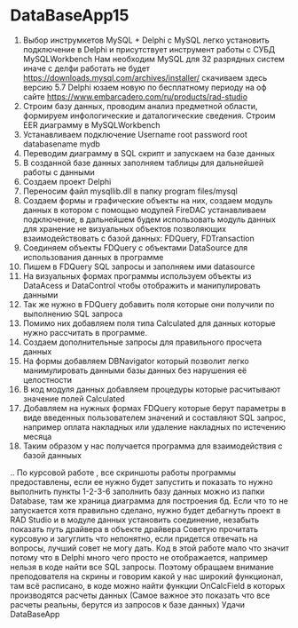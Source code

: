 # DataBaseApp15
1. Выбор инструмкетов
   MySQL + Delphi
   с MySQL легко установить подключение в Delphi и присутствует инструмент работы с СУБД MySQLWorkbench
  Нам необходим MySQL для 32 разрядных систем иначе с делфи работать не будет
https://downloads.mysql.com/archives/installer/ скачиваем здесь версию 5.7
Delphi юзаем новую по бесплатному периоду на оф сайте
https://www.embarcadero.com/ru/products/rad-studio
2. Строим базу данных, проводим анализ предметной области, формируем инфологические и даталогические сведения. Строим EER диаграмму в MySQLWorkbench
3. Устанавливаем подключение
   Username root
   password root
   databasename mydb
4. Переводим диаграмму в SQL скрипт и запускаем на базе данных
5. В созданной базе данных заполняем таблицы для дальнейшей работы с данными
6. Создаем проект Delphi
7. Переносим файл mysqllib.dll в папку program files/mysql
8. Создаем формы и графические объекты на них, создаем модуль данных в котором с помощью модулей FireDAC устанавливаем подключение, в дальнейшем будем использовать модуль данных для хранение не визуальных объектов позволяющих взаимодействовать с базой данных: FDQuery, FDTransaction
9. Соединяем объекты FDQuery с объектами DataSource для использования данных в программе
10. Пишем в FDQuery SQL запросы и заполняем ими datasource
11. На визуальных формах программы используем объекты из DataAcess и DataControl чтобы отображить и манипулировать данными
12. Так же нужно в FDQuery добавить поля которые они получили по выполнению SQL запроса
13. Помимо них добавляем поля типа Calculated для данных которые нужно рассчитать в программе.
14. Создаем дополнительные запросы для правильного просчета данных
15. На формы добавляем DBNavigator который позволит легко манимулировать данными базы данных без нарушения её целостности
16. В код модуля данных добавляем процедуры которые расчитывают значение полей Calculated
17. Добавляем на нужных формах FDQuery которые берут параметры в виде введенных пользователем значений и составляют SQL запрос, например оплата накладных или удаление накладных по истечению месяца
18. Таким образом у нас получается программа для взаимодействия с базой данныых

..
По курсовой работе , все скриншоты работы программы предоставлены, если ее нужно будет запустить и показать то нужно выполнить пункты 1-2-3-6 заполнить базу данных можно из папки Database, там же храница диаграмма для построения бд. Если что то не запускается хотя правильно сделано, нужно будет дебагнуть проект в RAD Studio и в модуле данных установить соединение, незабыть показать путь драйвера в объекте драйвера
Советую прочитать курсовую и загуглить что непонятно, если придется отвечать на вопросы, лучший совет не могу дать.
Код в этой работе мало что значит потому что в Delphi много чего просто не отображается, например нельзя в коде найти все SQL запросы.
Поэтому обращаем внимание преподователя на скрины и говорим какой у нас широкий функционал, там всё расписано, в коде можно найти функции OnCalcField в которых производятся расчеты данных (Самое важное это показать что все расчеты реальны, берутся из запросов к базе данных)
Удачи
DataBaseApp
